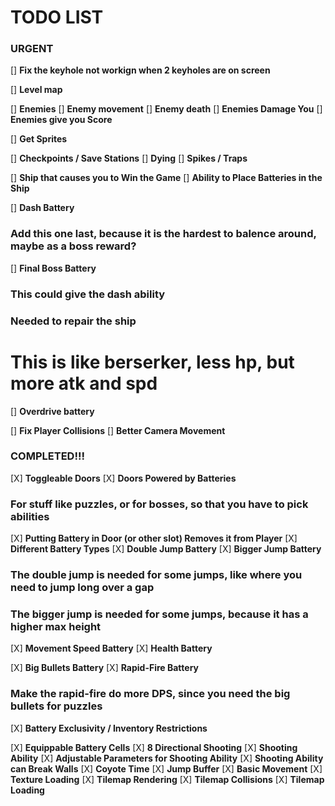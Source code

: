 # TODO LIST

### URGENT
[] __Fix the keyhole not workign when 2 keyholes are on screen__

[] __Level map__

[] __Enemies__
[] __Enemy movement__
[] __Enemy death__
[] __Enemies Damage You__
[] __Enemies give you Score__

[] __Get Sprites__

[] __Checkpoints / Save Stations__
[] __Dying__
[] __Spikes / Traps__

[] __Ship that causes you to Win the Game__
[] __Ability to Place Batteries in the Ship__


[] __Dash Battery__
### Add this one last, because it is the hardest to balence around, maybe as a boss reward?

[] __Final Boss Battery__
### This could give the dash ability
### Needed to repair the ship

# This is like berserker, less hp, but more atk and spd
[] __Overdrive battery__

[] __Fix Player Collisions__
[] __Better Camera Movement__


### COMPLETED!!!


[X] __Toggleable Doors__
[X] __Doors Powered by Batteries__
### For stuff like puzzles, or for bosses, so that you have to pick abilities

[X] __Putting Battery in Door (or other slot) Removes it from Player__
[X] __Different Battery Types__
[X] __Double Jump Battery__
[X] __Bigger Jump Battery__
### The double jump is needed for some jumps, like where you need to jump long over a gap
### The bigger jump is needed for some jumps, because it has a higher max height

[X] __Movement Speed Battery__
[X] __Health Battery__

[X] __Big Bullets Battery__
[X] __Rapid-Fire Battery__
### Make the rapid-fire do more DPS, since you need the big bullets for puzzles

[X] __Battery Exclusivity / Inventory Restrictions__

[X] __Equippable Battery Cells__
[X] __8 Directional Shooting__
[X] __Shooting Ability__
[X] __Adjustable Parameters for Shooting Ability__
[X] __Shooting Ability can Break Walls__
[X] __Coyote Time__
[X] __Jump Buffer__
[X] __Basic Movement__
[X] __Texture Loading__
[X] __Tilemap Rendering__
[X] __Tilemap Collisions__
[X] __Tilemap Loading__
